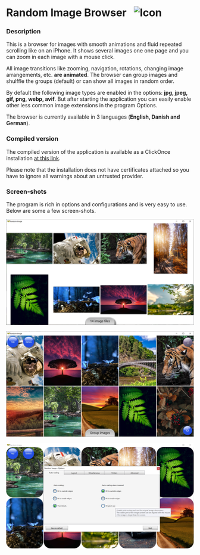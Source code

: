 # Random Image Browser &nbsp; ![Icon](src/Resources/butterfly.ico?raw=true)

### Description

This is a browser for images with smooth animations and fluid repeated scrolling like on an iPhone. It shows several images one one page and you can zoom in each image with a mouse click.

All image transitions like zooming, navigation, rotations, changing image arrangements, etc. **are animated**. The browser can group images and shulffle the groups (default) or can show all images in random order.

By default the following image types are enabled in the options:
**jpg, jpeg, gif, png, webp, avif**.
But after starting the application you can easily enable other less common image extensions in the program Options.

The browser is currently available in 3 languages (**English, Danish and German**).

### Compiled version

The compiled version of the application is available as a ClickOnce installation [at this link](https://htmlpreview.github.io/?https://raw.githubusercontent.com/RadekBuczkowski/random_image_browser/main/ClickOnce/Publish.html).

Please note that the installation does not have certificates attached so you have to ignore all warnings about an untrusted provider.

### Screen-shots

The program is rich in options and configurations and is very easy to use. Below are some a few screen-shots.

![Icon](demo/demo1.jpg?raw=true)

![Icon](demo/demo2.jpg?raw=true)

![Icon](demo/demo3.jpg?raw=true)


